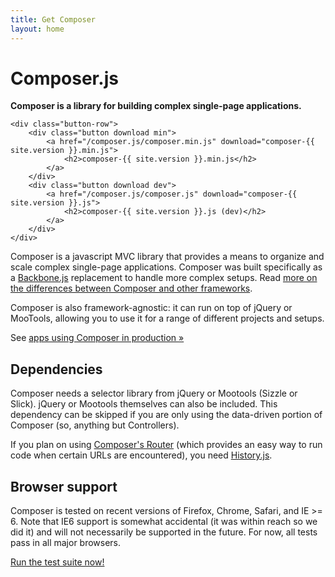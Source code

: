 ```yaml
---
title: Get Composer
layout: home
---
```


<div class="intro">
    <h1>Composer.js</h1>
    <strong>Composer is a library for building complex single-page applications.</strong>

    <div class="button-row">
        <div class="button download min">
            <a href="/composer.js/composer.min.js" download="composer-{{ site.version }}.min.js">
                <h2>composer-{{ site.version }}.min.js</h2>
            </a>
        </div>
        <div class="button download dev">
            <a href="/composer.js/composer.js" download="composer-{{ site.version }}.js">
                <h2>composer-{{ site.version }}.js (dev)</h2>
            </a>
        </div>
    </div>
</div>

Composer is a javascript MVC library that provides a means to organize and scale
complex single-page applications. Composer was built specifically as a [Backbone.js](http://backbonejs.com)
replacement to handle more complex setups. Read [more on the differences between
Composer and other frameworks](/composer.js/pages/comparison).

Composer is also framework-agnostic: it can run on top of jQuery or MooTools,
allowing you to use it for a range of different projects and setups.

See [apps using Composer in production &raquo;](/composer.js/pages/apps)

## Dependencies

Composer needs a selector library from jQuery or Mootools (Sizzle or Slick).
jQuery or Mootools themselves can also be included. This dependency can be
skipped if you are only using the data-driven portion of Composer (so, anything
but Controllers).

If you plan on using [Composer's Router](/composer.js/docs/router) (which
provides an easy way to run code when certain URLs are encountered), you need
[History.js](https://github.com/browserstate/history.js/).

## Browser support

Composer is tested on recent versions of Firefox, Chrome, Safari, and IE >= 6.
Note that IE6 support is somewhat accidental (it was within reach so we did it)
and will not necessarily be supported in the future. For now, all tests pass in
all major browsers.

<a href="/composer.js/test" target="_blank">Run the test suite now!</a>

